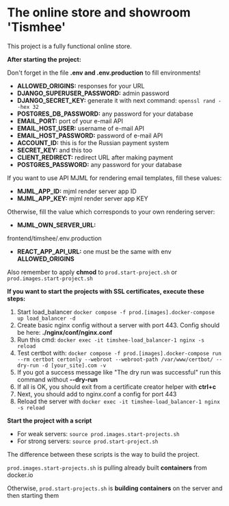 # The online store and showroom 'Tismhee'

This project is a fully functional online store.

**After starting the project:**

Don't forget in the file **.env and .env.production** to fill environments!

- **ALLOWED_ORIGINS:** responses for your URL
- **DJANGO_SUPERUSER_PASSWORD:** admin password
- **DJANGO_SECRET_KEY:** generate it with next command: `openssl rand --hex 32`
- **POSTGRES_DB_PASSWORD:** any password for your database
- **EMAIL_PORT:** port of your e-mail API
- **EMAIL_HOST_USER:** username of e-mail API
- **EMAIL_HOST_PASSWORD:** password of e-mail API
- **ACCOUNT_ID:** this is for the Russian payment system
- **SECRET_KEY:** and this too
- **CLIENT_REDIRECT:** redirect URL after making payment
- **POSTGRES_PASSWORD:** any password for your database

If you want to use API MJML for rendering email templates, fill these values:

- **MJML_APP_ID:** mjml render server app ID
- **MJML_APP_KEY:** mjml render server app KEY

Otherwise, fill the value which corresponds to your own rendering server:

- **MJML_OWN_SERVER_URL:**

frontend/timshee/.env.production

- **REACT_APP_API_URL:** one must be the same with env **ALLOWED_ORIGINS**

Also remember to apply **chmod** to `prod.start-project.sh` or `prod.images.start-project.sh`

**If you want to start the projects with SSL certificates, execute these steps:**

1. Start load_balancer `docker compose -f prod.[images].docker-compose up load_balancer -d`
2. Create basic nginx config without a server with port 443. Config should be here: **./nginx/conf/nginx.conf**
3. Run this cmd: `docker exec -it timshee-load_balancer-1 nginx -s reload`
4. Test certbot with: `docker compose -f prod.[images].docker-compose run --rm certbot certonly --webroot --webroot-path /var/www/certbot/ --dry-run -d [your_site].com -v`
5. If you got a success message like "The dry run was successful" run this command without **--dry-run**
6. If all is OK, you should exit from a certificate creator helper with **ctrl+c**
7. Next, you should add to nginx.conf a config for port 443
8. Reload the server with `docker exec -it timshee-load_balancer-1 nginx -s reload`

**Start the project with a script**

- For weak servers: `source prod.images.start-projects.sh`
- For strong servers: `source prod.start-project.sh`

The difference between these scripts is the way to build the project.

`prod.images.start-projects.sh` is pulling already built **containers** from docker.io

Otherwise, `prod.start-projects.sh` is **building containers** on the server and then starting them
